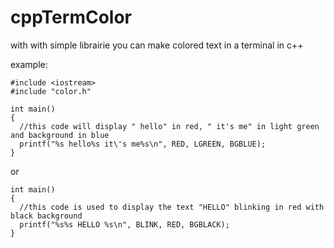 # cppTermColor
with with simple librairie you can make colored text in a terminal in c++

example:


    #include <iostream>
    #include "color.h"
      
    int main()
    {
      //this code will display " hello" in red, " it's me" in light green and background in blue
      printf("%s hello%s it\'s me%s\n", RED, LGREEN, BGBLUE);
    }
     
 or
    
    int main()
    {
      //this code is used to display the text "HELLO" blinking in red with black background
      printf("%s%s HELLO %s\n", BLINK, RED, BGBLACK);
    }

